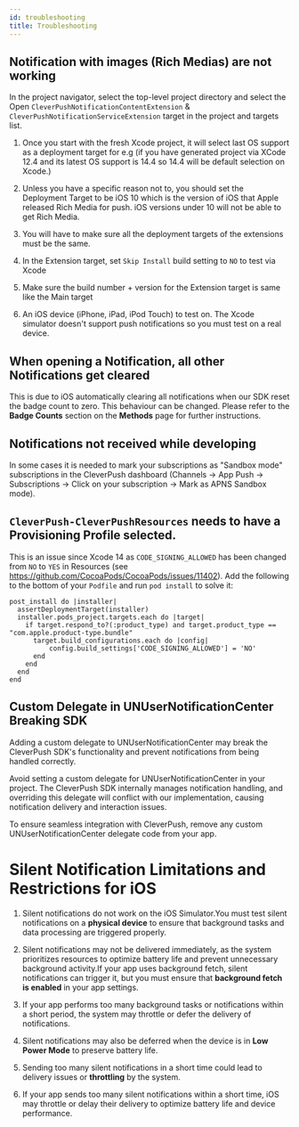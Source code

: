 ```yaml
---
id: troubleshooting
title: Troubleshooting
---
```


## Notification with images (Rich Medias) are not working

In the project navigator, select the top-level project directory and select the Open `CleverPushNotificationContentExtension` & `CleverPushNotificationServiceExtension` target in the project and targets list.

1. Once you start with the fresh Xcode project, it will select last OS support as a deployment target for e.g (if you have generated project via XCode 12.4 and its latest OS support is 14.4 so 14.4 will be default selection on Xcode.)

2. Unless you have a specific reason not to, you should set the Deployment Target to be iOS 10 which is the version of iOS that Apple released Rich Media for push. iOS versions under 10 will not be able to get Rich Media.

3. You will have to make sure all the deployment targets of the extensions must be the same.

4. In the Extension target, set `Skip Install` build setting to `NO` to test via Xcode

5. Make sure the build number + version for the Extension target is same like the Main target

6. An iOS device (iPhone, iPad, iPod Touch) to test on. The Xcode simulator doesn't support push notifications so you must test on a real device.


## When opening a Notification, all other Notifications get cleared

This is due to iOS automatically clearing all notifications when our SDK reset the badge count to zero. This behaviour can be changed.
Please refer to the **Badge Counts** section on the **Methods** page for further instructions.


## Notifications not received while developing

In some cases it is needed to mark your subscriptions as "Sandbox mode" subscriptions in the CleverPush dashboard (Channels -> App Push -> Subscriptions -> Click on your subscription -> Mark as APNS Sandbox mode).


## `CleverPush-CleverPushResources` needs to have a Provisioning Profile selected.

This is an issue since Xcode 14 as `CODE_SIGNING_ALLOWED` has been changed from `NO` to `YES` in Resources (see https://github.com/CocoaPods/CocoaPods/issues/11402). Add the following to the bottom of your `Podfile` and run `pod install` to solve it:

```
post_install do |installer|
  assertDeploymentTarget(installer)
  installer.pods_project.targets.each do |target|
    if target.respond_to?(:product_type) and target.product_type == "com.apple.product-type.bundle"
      target.build_configurations.each do |config|
          config.build_settings['CODE_SIGNING_ALLOWED'] = 'NO'
      end
    end
  end
end
```

## Custom Delegate in UNUserNotificationCenter Breaking SDK

Adding a custom delegate to UNUserNotificationCenter may break the CleverPush SDK's functionality and prevent notifications from being handled correctly.

Avoid setting a custom delegate for UNUserNotificationCenter in your project. The CleverPush SDK internally manages notification handling, and overriding this delegate will conflict with our implementation, causing notification delivery and interaction issues.

To ensure seamless integration with CleverPush, remove any custom UNUserNotificationCenter delegate code from your app.

# Silent Notification Limitations and Restrictions for iOS

1. Silent notifications do not work on the iOS Simulator.You must test silent notifications on a **physical device** to ensure that background tasks and data processing are triggered properly.

2. Silent notifications may not be delivered immediately, as the system prioritizes resources to optimize battery life and prevent unnecessary background activity.If your app uses background fetch, silent notifications can trigger it, but you must ensure that **background fetch is enabled** in your app settings.

3. If your app performs too many background tasks or notifications within a short period, the system may throttle or defer the delivery of notifications.

4. Silent notifications may also be deferred when the device is in **Low Power Mode** to preserve battery life.

5. Sending too many silent notifications in a short time could lead to delivery issues or **throttling** by the system.

6. If your app sends too many silent notifications within a short time, iOS may throttle or delay their delivery to optimize battery life and device performance.